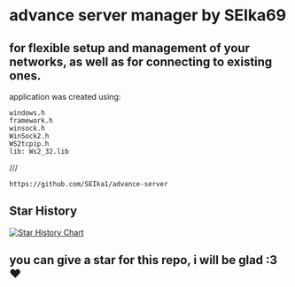 # advance server manager by SEIka69 
## for flexible setup and management of your networks, as well as for connecting to existing ones.
application was created using:
```
windows.h
framework.h
winsock.h
WinSock2.h
WS2tcpip.h
lib: Ws2_32.lib
```
///
```
https://github.com/SEIka1/advance-server
```

## Star History

<a href="https://star-history.com/#SEIka1/advance-server&Date">
 <picture>
   <source media="(prefers-color-scheme: dark)" srcset="https://api.star-history.com/svg?repos=SEIka1/advance-server&type=Date&theme=dark" />
   <source media="(prefers-color-scheme: light)" srcset="https://api.star-history.com/svg?repos=SEIka1/advance-server&type=Date" />
   <img alt="Star History Chart" src="https://api.star-history.com/svg?repos=SEIka1/advance-server&type=Date" />
 </picture>
</a>

## you can give a star for this repo, i will be glad :3 ❤️
